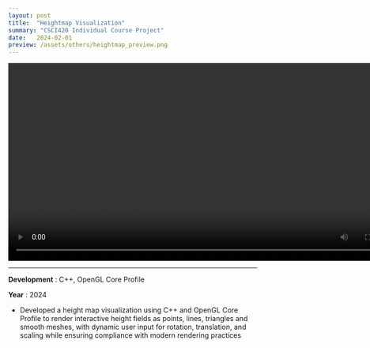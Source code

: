 ```yaml
---
layout: post
title:  "Heightmap Visualization"
summary: "CSCI420 Individual Course Project"
date:   2024-02-01
preview: /assets/others/heightmap_preview.png
---
```


<video controls width="800">
  <source src="/assets/others/heightmap_animation.mp4" type="video/mp4">
  <source src="video.webm" type="video/webm">
  This browser does not support HTML video.
</video>

<hr>

**Development** : C++, OpenGL Core Profile

**Year** : 2024

* Developed a height map visualization using C++ and OpenGL Core Profile to render interactive height fields as points, lines, triangles and smooth meshes, with dynamic user input for rotation, translation, and scaling while ensuring compliance with modern rendering practices
